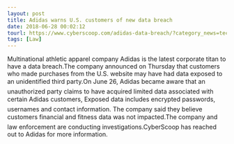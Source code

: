 ```yaml
---
layout: post
title: Adidas warns U.S. customers of new data breach
date: 2018-06-28 00:02:12
tourl: https://www.cyberscoop.com/adidas-data-breach/?category_news=technology
tags: [Law]
---
```

Multinational athletic apparel company Adidas is the latest corporate titan to have a data breach.The company announced on Thursday that customers who made purchases from the U.S. website may have had data exposed to an unidentified third party.On June 26, Adidas became aware that an unauthorized party claims to have acquired limited data associated with certain Adidas customers, Exposed data includes encrypted passwords, usernames and contact information. The company said they believe customers financial and fitness data was not impacted.The company and law enforcement are conducting investigations.CyberScoop has reached out to Adidas for more information.